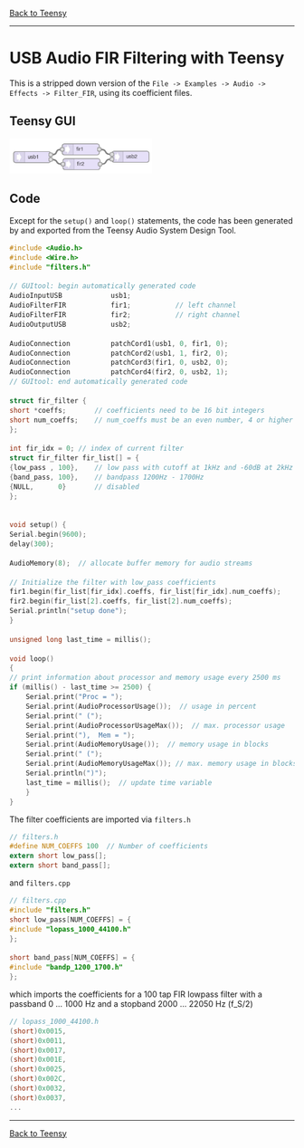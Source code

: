 [Back to Teensy](./teensy.md)

<hr>

# USB Audio FIR Filtering with Teensy

This is a stripped down version of the `File -> Examples -> Audio -> Effects -> Filter_FIR`, using its coefficient files.

## Teensy GUI

<img src="../img/teensy_gui_usb_audio_FIR_filter.png" alt="Teensy GUI: Filtering of USB audio" width="50%"/>

## Code

Except for the `setup()` and `loop()` statements, the code has been generated by and exported from the Teensy Audio System Design Tool.

```C
#include <Audio.h>
#include <Wire.h>
#include "filters.h"

// GUItool: begin automatically generated code
AudioInputUSB            usb1;
AudioFilterFIR           fir1;           // left channel
AudioFilterFIR           fir2;           // right channel 
AudioOutputUSB           usb2;

AudioConnection          patchCord1(usb1, 0, fir1, 0);
AudioConnection          patchCord2(usb1, 1, fir2, 0);
AudioConnection          patchCord3(fir1, 0, usb2, 0);
AudioConnection          patchCord4(fir2, 0, usb2, 1);
// GUItool: end automatically generated code

struct fir_filter {
short *coeffs;       // coefficients need to be 16 bit integers
short num_coeffs;    // num_coeffs must be an even number, 4 or higher
};

int fir_idx = 0; // index of current filter
struct fir_filter fir_list[] = {
{low_pass , 100},    // low pass with cutoff at 1kHz and -60dB at 2kHz
{band_pass, 100},    // bandpass 1200Hz - 1700Hz
{NULL,      0}       // disabled
};


void setup() {
Serial.begin(9600);
delay(300);

AudioMemory(8);  // allocate buffer memory for audio streams

// Initialize the filter with low_pass coefficients
fir1.begin(fir_list[fir_idx].coeffs, fir_list[fir_idx].num_coeffs);
fir2.begin(fir_list[2].coeffs, fir_list[2].num_coeffs);
Serial.println("setup done");
}

unsigned long last_time = millis();

void loop()
{
// print information about processor and memory usage every 2500 ms
if (millis() - last_time >= 2500) {
    Serial.print("Proc = ");
    Serial.print(AudioProcessorUsage());  // usage in percent
    Serial.print(" (");    
    Serial.print(AudioProcessorUsageMax());  // max. processor usage
    Serial.print("),  Mem = ");
    Serial.print(AudioMemoryUsage());  // memory usage in blocks
    Serial.print(" (");    
    Serial.print(AudioMemoryUsageMax()); // max. memory usage in blocks
    Serial.println(")");
    last_time = millis();  // update time variable
    }
}
```

The filter coefficients are imported via `filters.h`

```C
// filters.h
#define NUM_COEFFS 100  // Number of coefficients
extern short low_pass[];
extern short band_pass[];
```

and `filters.cpp`

```C
// filters.cpp
#include "filters.h"
short low_pass[NUM_COEFFS] = {
#include "lopass_1000_44100.h"
};

short band_pass[NUM_COEFFS] = {
#include "bandp_1200_1700.h"
};
```

which imports the coefficients for a 100 tap FIR lowpass filter with a passband 0 ... 1000 Hz and a stopband 2000 ... 22050 Hz (f_S/2)

```C
// lopass_1000_44100.h
(short)0x0015,
(short)0x0011,
(short)0x0017,
(short)0x001E,
(short)0x0025,
(short)0x002C,
(short)0x0032,
(short)0x0037,
...
```

<hr>

[Back to Teensy](./teensy.md)